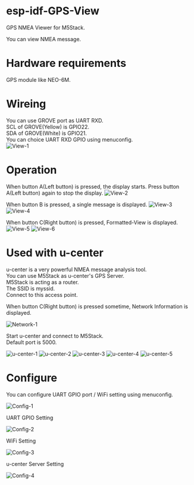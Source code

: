# esp-idf-GPS-View
GPS NMEA Viewer for M5Stack.

You can view NMEA message.

# Hardware requirements
GPS module like NEO-6M.

# Wireing
You can use GROVE port as UART RXD.   
SCL of GROVE(Yellow) is GPIO22.   
SDA of GROVE(White) is GPIO21.   
You can choice UART RXD GPIO using menuconfig.   
![View-1](https://user-images.githubusercontent.com/6020549/62000281-f84d0880-b10d-11e9-8c1c-895da5ad20bd.JPG)

# Operation
When button A(Left button) is pressed, the display starts.
Press button A(Left button) again to stop the display.
![View-2](https://user-images.githubusercontent.com/6020549/62000282-f84d0880-b10d-11e9-95fb-19ef2ebcbae9.JPG)

When button B is pressed, a single message is displayed.
![View-3](https://user-images.githubusercontent.com/6020549/62000277-f7b47200-b10d-11e9-9263-84c08dd6985b.JPG)
![View-4](https://user-images.githubusercontent.com/6020549/62000278-f7b47200-b10d-11e9-8409-6d61981b655a.JPG)


When button C(Right button) is pressed, Formatted-View is displayed.
![View-5](https://user-images.githubusercontent.com/6020549/62000279-f84d0880-b10d-11e9-8c2d-de1d76d25c33.JPG)
![View-6](https://user-images.githubusercontent.com/6020549/62000280-f84d0880-b10d-11e9-9c73-c38ffd0927dd.JPG)

# Used with u-center
u-center is a very powerful NMEA message analysis tool.   
You can use M5Stack as u-center's GPS Server.   
M5Stack is acting as a router.   
The SSID is myssid.   
Connect to this access point.   

When button C(Right button) is pressed sometime, Network Information is displayed.

![Network-1](https://user-images.githubusercontent.com/6020549/62000293-4a8e2980-b10e-11e9-8248-9b651b23ba53.JPG)

Start u-center and connect to M5Stack.   
Default port is 5000.   

![u-center-1](https://user-images.githubusercontent.com/6020549/62000222-57aa1900-b10c-11e9-9d7d-aa4d32cdafbe.jpg)
![u-center-2](https://user-images.githubusercontent.com/6020549/62000218-57118280-b10c-11e9-867b-afa20d1caee3.jpg)
![u-center-3](https://user-images.githubusercontent.com/6020549/62000219-57118280-b10c-11e9-84ae-f07103141d4f.JPG)
![u-center-4](https://user-images.githubusercontent.com/6020549/62000220-57118280-b10c-11e9-825f-cf77f2fdcb5b.JPG)
![u-center-5](https://user-images.githubusercontent.com/6020549/62000221-57aa1900-b10c-11e9-833d-1a5a05aa68ae.jpg)

# Configure
You can configure UART GPIO port / WiFi setting using menuconfig.

![Config-1](https://user-images.githubusercontent.com/6020549/62000333-54645c80-b10f-11e9-812a-89df8290bbd9.jpg)

UART GPIO Setting

![Config-2](https://user-images.githubusercontent.com/6020549/62000334-54645c80-b10f-11e9-877f-e715b2b03b09.jpg)

WiFi Setting

![Config-3](https://user-images.githubusercontent.com/6020549/62000335-54645c80-b10f-11e9-9c0f-fc35b390fdce.jpg)

u-center Server Setting

![Config-4](https://user-images.githubusercontent.com/6020549/62000332-54645c80-b10f-11e9-97e5-042499093d7c.jpg)



